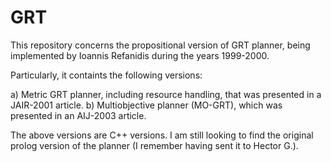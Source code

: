 # GRT
This repository concerns the propositional version of GRT planner, being implemented by Ioannis Refanidis during the years 1999-2000.

Particularly, it containts the following versions:

a) Metric GRT planner, including resource handling, that was presented in a JAIR-2001 article.
b) Multiobjective planner (MO-GRT), which was presented in an AIJ-2003 article.

The above versions are C++ versions. I am still looking to find the original prolog version of the planner (I remember having sent it to Hector G.).
